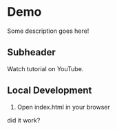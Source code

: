 # Demo

Some description goes here!

## Subheader

Watch tutorial on YouTube.


## Local Development

1. Open index.html in your browser

did it work?